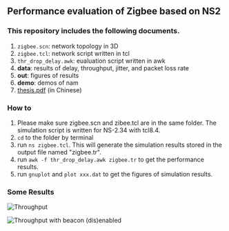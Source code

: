 ## Performance evaluation of Zigbee based on NS2

### This repository includes the following documents. 
1. `zigbee.scn`: network topology in 3D
2. `zigbee.tcl`: network script written in tcl
3. `thr_drop_delay.awk`: eualuation script written in awk
4. **data**: results of delay, throughput, jitter, and packet loss rate
5. **out**: figures of results
6. **demo**: demos of nam
7. [thesis.pdf](https://raw.github.com/yongsen/ns2_zigbee/master/thesis.pdf) (in Chinese)

### How to
1. Please make sure zigbee.scn and zibee.tcl are in the same folder. The simulation script is written for NS-2.34 with tcl8.4.
2. `cd` to the folder by terminal
3. run `ns zigbee.tcl`. This will generate the simulation results stored in the output file named "zigbee.tr".
4. run `awk -f thr_drop_delay.awk zigbee.tr` to get the performance results.
5. run `gnuplot` and `plot xxx.dat` to get the figures of simulation results.

### Some Results
![Throughput](https://raw.github.com/yongsen/ns2_zigbee/master/out/throughput_02_05_1.png)

![Throughput with beacon (dis)enabled](https://raw.github.com/yongsen/ns2_zigbee/master/out/thr_beacon.png)